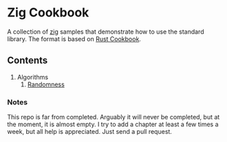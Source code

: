 # Zig Cookbook

A collection of [zig](https://www.ziglang.org") samples that demonstrate how to use the standard library. The format is based on [Rust Cookbook](https://rust-lang-nursery.github.io/rust-cookbook/).

## Contents

1. Algorithms
    1. [Randomness](src/algorithms/randomness)


### Notes

This repo is far from completed. Arguably it will never be completed, but at the moment, it is almost empty. I try to add a chapter at least a few times a week, but all help is appreciated. Just send a pull request.
